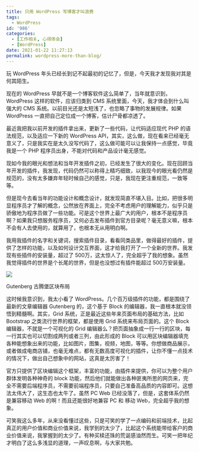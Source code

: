 ```yaml
---
title: 只用 WordPress 写博客才叫浪费
tags:
  - WordPress
id: '986'
categories:
  - [工作相关, 心得体会]
  - [WordPress]
date: 2021-01-22 11:27:13
permalink: wordpress-more-than-blog/
---
```


玩 WordPress 年头已经长到记不起最初的记忆了，但是，今天我才发现我对其是何其陌生。

现在的 WordPress 早就不是一个博客软件这么简单了，当年就意识到，WordPress 这样的软件，应该归类到 CMS 系统里面，今天，我才体会到什么叫强大的 CMS 系统。以前目光还是太短浅了，也忽略了事物的发展规律。如果 WordPress 一直把自己定位成一个博客，估计尸骨都凉透了。

最近我把我以前开发的插件拿出来，更新了一些代码，让代码适应现代 PHP 的语法规范，以及适应一下新的 WordPress API，其实，这么做，现在看来已经毫无意义了，只是我实在是太久没写代码了，这么做可能可以让我保持一点感觉，毕竟我是一个 PHP 程序员出身，不能对代码和产品设计毫无感觉。

现如今我的眼光和想法和当年开发插件之初，已经发生了很大的变化。现在回顾当年开发的插件，我发现，代码仍然可以称得上精巧细致，以我现今的眼光看仍然是规范的，没有太多嫌弃年轻时候自己的感觉，只是，我现在更注重规范，一致等等。

但是现今去看当年的功能设计和概念设计，就发现简直不堪入目。比如，把很多明显程序员才了解的概念，公然放在界面上，完全不考虑用户的理解能力，似乎只是骄傲地为程序员做了一些功能。可是这个世界上最广大的用户，根本不是程序员啊？如果我只想服务程序员，又何必去发布插件到官方目录呢？毫无意义嘛，根本不会有人去使用的，就算用了，也根本无从用明白啊。

我用我插件的名字和关键词，搜索插件目录，看看同类品里，做得最好的插件，提供了怎样的功能，以及如何设计交互界面，这才给我打开了一个全新的世界。我发现有些插件的安装量，超过了 500万，这太惊人了，完全超乎了我的想象。虽然我觉得插件的世界是个长尾的世界，但是也没想过有插件能超过 500万安装量。

![](../images/2021/01/gutenberg-hub-template-library.png)

Gutenberg 古腾堡区块布局

这时候我意识到，我太小看了 WordPress。几个百万级插件的功能，都是围绕了最新的文章编辑器 Gutenberg 的，这个基于 Block 的编辑器，我一直根本就没领悟到精髓啊。其实，Grid 系统，正是最近这些年来页面布局的基础方法，比如 Bootstrap 之类流行世界的框架，都是使用 Grid 系统来布局页面的。这个 Block 编辑器，不就是一个可视化的 Grid 编辑器么？把页面抽象成一行一行的区块，每一行其实也可以切割成两列或者三列，由此形成的 Block 可以用区块编辑器填充各种能想象出来的功能，比如图片，图集，视频，地图，等等。你想做商品展示，或者做成电商店铺，也毫无难点，都有无数高度可视化的插件，让你不懂一点技术的情况下，做出自己想象中的网站，这真是太厉害了！

官方只提供了区块编辑这个框架，丰富的功能，由插件来提供，你可以为整个用户群体发明各种神奇的 block 功能，然后他们就能做出各种匪夷所思的网页来，完全不需要后端程序员，不需要前端程序员，只要自己准备高品质的内容即可。这想法太伟大了，这生态也太牛了。虽然 PC Web 已经没落了，但是，这套体系仍然是兼容移动 Web 的啊！而且还能很好地兼容 PC 和 移动 Web，完全超乎我的想象。

可笑我这么多年，从来没看懂过这些，只是可笑的学了一点编码和前端技术，比起真正的用户价值和商业价值来说，我学到的太少了，比起这个系统能带给客户的商业价值来说，我掌握到的太少了。有种买椟还珠的荒诞感油然而生。可笑一把年纪才明白了这么多浅显的道理，一声叹息啊，与大家共勉。
